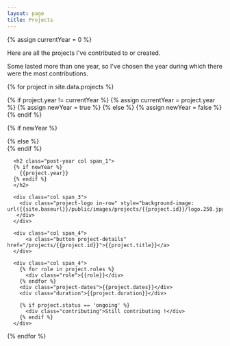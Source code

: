 ```yaml
---
layout: page
title: Projects
---
```


{% assign currentYear = 0 %}

<section class="archive">

<div class="bundle row gutters fadeInDown animated">
<p>
Here are all the projects I've contributed to or created.
</p>
<p>
Some lasted more than one year, so I've chosen the year during which there were the most contributions.
</p>
</div>


{% for project in site.data.projects %}


{% if project.year != currentYear %}
  {% assign currentYear = project.year %}
  {% assign newYear = true %}
{% else %}
  {% assign newYear = false %}
{% endif %}

{% if newYear %}
<div class="bundle row gutters fadeInDown animated">
{% else %}
<div class="bundle-content row gutters fadeInDown animated">
{% endif %}

  <div class="project col span_12">

      <h2 class="post-year col span_1">
      {% if newYear %}
        {{project.year}}
      {% endif %}
      </h2>

      <div class="col span_3">
        <div class="project-logo in-row" style="background-image: url({{site.baseurl}}/public/images/projects/{{project.id}}/logo.250.jpg);">
       </div>
      </div>

      <div class="col span_4">
          <a class="button project-details" href="/projects/{{project.id}}">{{project.title}}</a>
      </div>

      <div class="col span_4">
        {% for role in project.roles %}
          <div class="role">{{role}}</div>
        {% endfor %}
        <div class="project-dates">{{project.dates}}</div>
        <div class="duration">{{project.duration}}</div>

        {% if project.status == 'ongoing' %}
          <div class="contributing">Still contributing !</div>
        {% endif %}
      </div>


  </div>
</div>


{% endfor %}


</section>
